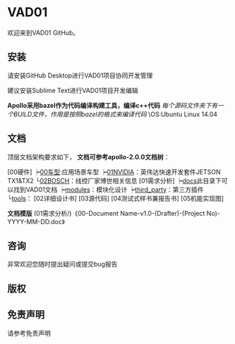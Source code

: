 # VAD01

欢迎来到VAD01 GitHub。

## 安装
请安装GitHub Desktop进行VAD01项目协同开发管理

建议安装Sublime Text进行VAD01项目开发编辑

**Apollo采用bazel作为代码编译构建工具，编译c++代码**
*每个源码文件夹下有一个BUILD文件，作用是按照bazel的格式来编译代码*
\\OS:Ubuntu Linux 14.04

## 文档
顶层文档架构要求如下，
**文档可参考apollo-2.0.0文档树**：

[00硬件]
┝[00车型](https://github.com/guruquan887/VAD01/00硬件/00车型/):应用场景车型
┝[01NVIDIA](https://github.com/guruquan887/VAD01/00硬件/01NVIDIA/)：英伟达快速开发套件JETSON TX1&TX2
└[02BOSCH](https://github.com/guruquan887/VAD01/00硬件/02BOSCH/)：线控厂家博世相关信息
[01需求分析]
   ┝[docs](01需求分析/docs/)此目录下可以找到VAD01文档
   ┝[modules](01需求分析/modules/)：模块化设计
   ┝[third_party](01需求分析/third_party/)：第三方插件
   └[tools](01需求分析/tools/)：
[02详细设计书]
[03源代码]
[04测试式样书兼报告书]
[05机能实现图]

**文档模版**
(01需求分析/)《00-Document Name-v1.0-(Drafter)-(Project No)-YYYY-MM-DD.doc》

## 咨询

非常欢迎您随时提出疑问或提交bug报告

## 版权


## 免责声明
请参考免责声明
